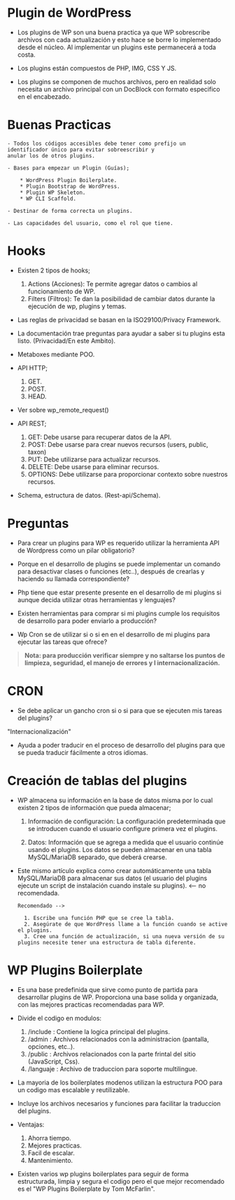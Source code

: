 # Plugin de WordPress

- Los plugins de WP son una buena practica ya que WP sobrescribe archivos con cada actualización y esto hace
  se borre lo implementado desde el núcleo. Al implementar un plugins este permanecerá a toda costa.

- Los plugins están compuestos de PHP, IMG, CSS Y JS.

- Los plugins se componen de muchos archivos, pero en realidad solo necesita un archivo principal con un DocBlock
  con formato especifico en el encabezado.

# Buenas Practicas

    - Todos los códigos accesibles debe tener como prefijo un identificador único para evitar sobreescribir y
    anular los de otros plugins.

    - Bases para empezar un Plugin (Guías);

    	* WordPress Plugin Boilerplate.
    	* Plugin Bootstrap de WordPress.
    	* Plugin WP Skeleton.
    	* WP CLI Scaffold.

    - Destinar de forma correcta un plugins.

    - Las capacidades del usuario, como el rol que tiene.

# Hooks

- Existen 2 tipos de hooks;

  1.  Actions (Acciones): Te permite agregar datos o cambios al funcionamiento de WP.
  2.  Filters (Filtros): Te dan la posibilidad de cambiar datos durante la ejecución de wp, plugins y temas.

- Las reglas de privacidad se basan en la ISO29100/Privacy Framework.

- La documentación trae preguntas para ayudar a saber si tu plugins esta listo. (Privacidad/En este Ambito).

- Metaboxes mediante POO.

- API HTTP;

  1.  GET.
  2.  POST.
  3.  HEAD.

- Ver sobre wp_remote_request()

- API REST;

  1.  GET: Debe usarse para recuperar datos de la API.
  2.  POST: Debe usarse para crear nuevos recursos (users, public, taxon)
  3.  PUT: Debe utilizarse para actualizar recursos.
  4.  DELETE: Debe usarse para eliminar recursos.
  5.  OPTIONS: Debe utilizarse para proporcionar contexto sobre nuestros recursos.

- Schema, estructura de datos. (Rest-api/Schema).

# Preguntas

- Para crear un plugins para WP es requerido utilizar la herramienta API de Wordpress como un pilar obligatorio?

- Porque en el desarrollo de plugins se puede implementar un comando para desactivar clases o funciones
  (etc..), después de crearlas y haciendo su llamada correspondiente?

- Php tiene que estar presente presente en el desarrollo de mi plugins si aunque decida utilizar otras herramientas
  y lenguajes?

- Existen herramientas para comprar si mi plugins cumple los requisitos de desarrollo para poder enviarlo a producción?

- Wp Cron se de utilizar si o si en en el desarrollo de mi plugins para ejecutar las tareas que ofrece?

> **Nota: para producción verificar siempre y no saltarse los puntos de limpieza, seguridad, el manejo de errores y l internacionalización.**

# CRON

- Se debe aplicar un gancho cron si o si para que se ejecuten mis tareas del plugins?

"Internacionalización"

- Ayuda a poder traducir en el proceso de desarrollo del plugins para que se pueda traducir fácilmente a otros idiomas.

# Creación de tablas del plugins

- WP almacena su información en la base de datos misma por lo cual existen 2 tipos de información que pueda almacenar;

  1.  Información de configuración: La configuración predeterminada que se introducen cuando el usuario configure
      primera vez el plugins.

  2.  Datos: Información que se agrega a medida que el usuario continúe usando el plugins. Los datos se pueden
      almacenar en una tabla MySQL/MariaDB separado, que deberá crearse.

- Este mismo artículo explica como crear automáticamente una tabla MySQL/MariaDB para almacenar sus datos (el usuario
  del plugins ejecute un script de instalación cuando instale su plugins). <-- no recomendada.

      Recomendado -->

      	1. Escribe una función PHP que se cree la tabla.
      	2. Asegúrate de que WordPress llame a la función cuando se active el plugins.
      	3. Cree una función de actualización, si una nueva versión de su plugins necesite tener una estructura de tabla diferente.

# WP Plugins Boilerplate

- Es una base predefinida que sirve como punto de partida para desarrollar plugins de WP. Proporciona una base solida
  y organizada, con las mejores practicas recomendadas para WP.

- Divide el codigo en modulos:

  1.  /include : Contiene la logica principal del plugins.
  2.  /admin : Archivos relacionados con la administracion (pantalla, opciones, etc..).
  3.  /public : Archivos relacionados con la parte frintal del sitio (JavaScript, Css).
  4.  /languaje : Archivo de traduccion para soporte multilingue.

- La mayoria de los boilerplates modenos utilizan la estructura POO para un codigo mas escalable y reutilizable.

- Incluye los archivos necesarios y funciones para facilitar la traduccion del plugins.

- Ventajas:

  1.  Ahorra tiempo.
  2.  Mejores practicas.
  3.  Facil de escalar.
  4.  Mantenimiento.

- Existen varios wp plugins boilerplates para seguir de forma estructurada, limpia y segura el codigo pero el que
  mejor recomendado es el "WP Plugins Boilerplate by Tom McFarlin".
